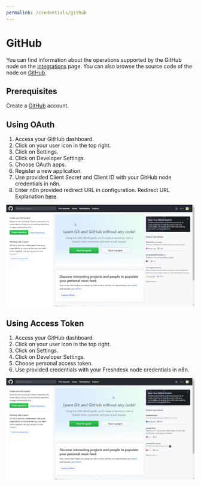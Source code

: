 ```yaml
---
permalink: /credentials/github
---
```


# GitHub

You can find information about the operations supported by the GitHub node on the [integrations](https://n8n.io/integrations/n8n-nodes-base.github) page. You can also browse the source code of the node on [GitHub](https://github.com/n8n-io/n8n/tree/master/packages/nodes-base/nodes/Github).


## Prerequisites

Create a [GitHub](https://github.com/) account.

## Using OAuth

1. Access your GitHub dashboard.
2. Click on your user icon in the top right.
3. Click on Settings.
4. Click on Developer Settings.
5. Choose OAuth apps.
6. Register a new application.
7. Use provided Client Secret and Client ID with your GitHub node credentials in n8n.
8. Enter n8n provided redirect URL in configuration. Redirect URL Explanation [here](../README.md).

![Getting GitHub credentials](./using-oauth.gif)


## Using Access Token

1. Access your GitHub dashboard.
2. Click on your user icon in the top right.
3. Click on Settings.
4. Click on Developer Settings.
5. Choose personal access token.
6. Use provided credentials with your Freshdesk node credentials in n8n.

![Getting GitHub credentials](./using-access-token.gif)
